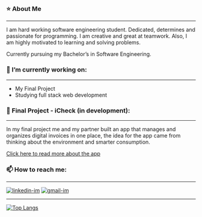 
### ⭐ About Me
<hr>
I am hard working software engineering student.
Dedicated, determines and passionate for programming. I am creative and great at teamwork. Also, I am highly motivated to learning and solving problems.

Currently pursuing my Bachelor’s in Software Engineering.

### 🔭 I’m currently working on:
<hr>

* My Final Project 
* Studying full stack web development

### 📱 Final Project - iCheck (in development):
<hr>

In my final project me and my partner built an app that manages and organizes digital invoices in one place, the idea for the app came from thinking about the environment and smarter consumption.

<a href="https://github.com/Danielby13/iCheck">Click here to read more about the app</a>



### 📫 How to reach me:
<hr>
<div class="button-group minor-group">
   <a href="https://www.linkedin.com/in/daniel-ben-yair/" target="_blank"><img src="https://i.ibb.co/Sn54m1J/linkedin-im.png" alt="linkedin-im" border="0"></a>
   <a href="mailto:danielby13@gmail.com" target="_blank"><img src="https://i.ibb.co/PDPQkcp/gmail-im.png" alt="gmail-im" border="0"></a>
</div>

<hr>

[![Top Langs](https://github-readme-stats.vercel.app/api/top-langs/?username=danielby13&layout=compact)](https://github.com/anuraghazra/github-readme-stats)
